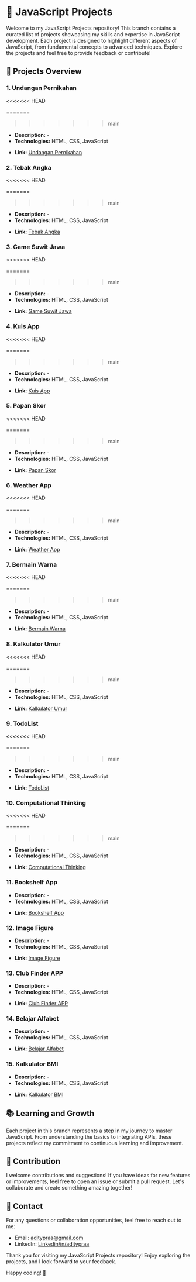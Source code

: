 # 📂 JavaScript Projects

Welcome to my JavaScript Projects repository! This branch contains a curated list of projects showcasing my skills and expertise in JavaScript development. Each project is designed to highlight different aspects of JavaScript, from fundamental concepts to advanced techniques. Explore the projects and feel free to provide feedback or contribute!

## 🚀 Projects Overview

### 1. **Undangan Pernikahan**

<<<<<<< HEAD

=======

> > > > > > > main

- **Description:** -
- **Technologies:** HTML, CSS, JavaScript
<!-- - **Features:**
  - Add new tasks
  - Mark tasks as completed
  - Edit and delete tasks
  - Responsive design -->
- **Link:** [Undangan Pernikahan](https://github.com/Aditypraa/Javascript-Project/tree/vanilla/Undangan-Pernikahan)

### 2. **Tebak Angka**

<<<<<<< HEAD

=======

> > > > > > > main

- **Description:** -
- **Technologies:** HTML, CSS, JavaScript
<!-- - **Features:**
  - Add new tasks
  - Mark tasks as completed
  - Edit and delete tasks
  - Responsive design -->
- **Link:** [Tebak Angka](https://github.com/Aditypraa/Javascript-Project/tree/vanilla/Tebak-Angka123)

### 3. **Game Suwit Jawa**

<<<<<<< HEAD

=======

> > > > > > > main

- **Description:** -
- **Technologies:** HTML, CSS, JavaScript
<!-- - **Features:**
  - Add new tasks
  - Mark tasks as completed
  - Edit and delete tasks
  - Responsive design -->
- **Link:** [Game Suwit Jawa](https://github.com/Aditypraa/Javascript-Project/tree/vanilla/Game-Suwit-Jawa)

### 4. **Kuis App**

<<<<<<< HEAD

=======

> > > > > > > main

- **Description:** -
- **Technologies:** HTML, CSS, JavaScript
<!-- - **Features:**
  - Add new tasks
  - Mark tasks as completed
  - Edit and delete tasks
  - Responsive design -->
- **Link:** [Kuis App](https://github.com/Aditypraa/Javascript-Project/tree/vanilla/Kuis-App)

### 5. **Papan Skor**

<<<<<<< HEAD

=======

> > > > > > > main

- **Description:** -
- **Technologies:** HTML, CSS, JavaScript
<!-- - **Features:**
  - Add new tasks
  - Mark tasks as completed
  - Edit and delete tasks
  - Responsive design -->
- **Link:** [Papan Skor](https://github.com/Aditypraa/Javascript-Project/tree/vanilla/Papan-Skor)

### 6. **Weather App**

<<<<<<< HEAD

=======

> > > > > > > main

- **Description:** -
- **Technologies:** HTML, CSS, JavaScript
<!-- - **Features:**
  - Add new tasks
  - Mark tasks as completed
  - Edit and delete tasks
  - Responsive design -->
- **Link:** [Weather App](https://github.com/Aditypraa/Javascript-Project/tree/vanilla/Weather-App)

### 7. **Bermain Warna**

<<<<<<< HEAD

=======

> > > > > > > main

- **Description:** -
- **Technologies:** HTML, CSS, JavaScript
<!-- - **Features:**
  - Add new tasks
  - Mark tasks as completed
  - Edit and delete tasks
  - Responsive design -->
- **Link:** [Bermain Warna](https://github.com/Aditypraa/Javascript-Project/tree/vanilla/Bermain-Warna)

### 8. **Kalkulator Umur**

<<<<<<< HEAD

=======

> > > > > > > main

- **Description:** -
- **Technologies:** HTML, CSS, JavaScript
<!-- - **Features:**
  - Add new tasks
  - Mark tasks as completed
  - Edit and delete tasks
  - Responsive design -->
- **Link:** [Kalkulator Umur](https://github.com/Aditypraa/Javascript-Project/tree/vanilla/Kalkulator-Umur)

### 9. **TodoList**

<<<<<<< HEAD

=======

> > > > > > > main

- **Description:** -
- **Technologies:** HTML, CSS, JavaScript
<!-- - **Features:**
  - Add new tasks
  - Mark tasks as completed
  - Edit and delete tasks
  - Responsive design -->
- **Link:** [TodoList](https://github.com/Aditypraa/Javascript-Project/tree/vanilla/Todolist)

### 10. **Computational Thinking**

<<<<<<< HEAD

=======

> > > > > > > main

- **Description:** -
- **Technologies:** HTML, CSS, JavaScript
<!-- - **Features:**
  - Add new tasks
  - Mark tasks as completed
  - Edit and delete tasks
  - Responsive design -->
- **Link:** [Computational Thinking](https://github.com/Aditypraa/Javascript-Project/tree/vanilla/Computational-Thinking)

### 11. **Bookshelf App**

- **Description:** -
- **Technologies:** HTML, CSS, JavaScript
<!-- - **Features:**
  - Add new tasks
  - Mark tasks as completed
  - Edit and delete tasks
  - Responsive design -->
- **Link:** [Bookshelf App](https://github.com/Aditypraa/Javascript-Project/tree/vanilla/Bookshelf-Apps)

### 12. **Image Figure**

- **Description:** -
- **Technologies:** HTML, CSS, JavaScript
<!-- - **Features:**
  - Add new tasks
  - Mark tasks as completed
  - Edit and delete tasks
  - Responsive design -->
- **Link:** [Image Figure](https://github.com/Aditypraa/Javascript-Project/tree/vanilla/image-figure)

### 13. **Club Finder APP**

- **Description:** -
- **Technologies:** HTML, CSS, JavaScript
<!-- - **Features:**
  - Add new tasks
  - Mark tasks as completed
  - Edit and delete tasks
  - Responsive design -->
- **Link:** [Club Finder APP](https://github.com/Aditypraa/Javascript-Project/tree/vanilla/Club-Finder-App)

### 14. **Belajar Alfabet**

- **Description:** -
- **Technologies:** HTML, CSS, JavaScript
<!-- - **Features:**
  - Add new tasks
  - Mark tasks as completed
  - Edit and delete tasks
  - Responsive design -->
- **Link:** [Belajar Alfabet](https://github.com/Aditypraa/Javascript-Project/tree/vanilla/belajar-alfabet)

### 15. **Kalkulator BMI**

- **Description:** -
- **Technologies:** HTML, CSS, JavaScript
<!-- - **Features:**
  - Add new tasks
  - Mark tasks as completed
  - Edit and delete tasks
  - Responsive design -->
- **Link:** [Kalkulator BMI](https://github.com/Aditypraa/Javascript-Project/tree/vanilla/kalkulator-BMI)

## 📚 Learning and Growth

Each project in this branch represents a step in my journey to master JavaScript. From understanding the basics to integrating APIs, these projects reflect my commitment to continuous learning and improvement.

## 🤝 Contribution

I welcome contributions and suggestions! If you have ideas for new features or improvements, feel free to open an issue or submit a pull request. Let's collaborate and create something amazing together!

## 📧 Contact

For any questions or collaboration opportunities, feel free to reach out to me:

- Email: [aditypraa@gmail.com](mailto:aditypraa@gmail.com)
- LinkedIn: [Linkedin/in/aditypraa](www.linkedin.com/in/aditypraa)

Thank you for visiting my JavaScript Projects repository! Enjoy exploring the projects, and I look forward to your feedback.

Happy coding! 🚀
